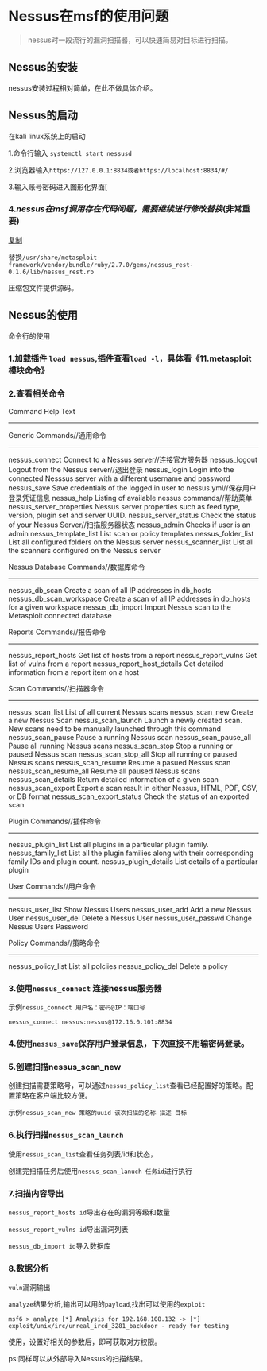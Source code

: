 # Nessus在msf的使用问题

> nessus时一段流行的漏洞扫描器，可以快速简易对目标进行扫描。

## Nessus的安装

nessus安装过程相对简单，在此不做具体介绍。

## Nessus的启动

在kali linux系统上的启动 

1.命令行输入 `systemctl start nessusd `

2.浏览器输入`https://127.0.0.1:8834或者https://localhost:8834/#/`

3.输入账号密码进入图形化界面[

### 4._*nessus在msf调用存在代码问题，需要继续进行修改替换*_(非常重要)

[复制](https://raw.githubusercontent.com/QKaiser/nessus_rest-ruby/nessus-protected-api-support/lib/nessus_rest.rb)

替换`/usr/share/metasploit-framework/vendor/bundle/ruby/2.7.0/gems/nessus_rest-0.1.6/lib/nessus_rest.rb`

压缩包文件提供源码。

## Nessus的使用

命令行的使用

### 1.加载插件 `load nessus`,插件查看`load -l`，具体看《11.metasploit模块命令》

### 2.查看相关命令

Command                     Help Text
-------                     ---------
Generic Commands//通用命令
-----------------           -----------------
nessus_connect              Connect to a Nessus server//连接官方服务器
nessus_logout               Logout from the Nessus server//退出登录
nessus_login                Login into the connected Nesssus server with a different username and password
nessus_save                 Save credentials of the logged in user to nessus.yml//保存用户登录凭证信息
nessus_help                 Listing of available nessus commands//帮助菜单
nessus_server_properties    Nessus server properties such as feed type, version, plugin set and server UUID.
nessus_server_status        Check the status of your Nessus Server//扫描服务器状态
nessus_admin                Checks if user is an admin
nessus_template_list        List scan or policy templates
nessus_folder_list          List all configured folders on the Nessus server
nessus_scanner_list         List all the scanners configured on the Nessus server

Nessus Database Commands//数据库命令

-----------------           -----------------
nessus_db_scan              Create a scan of all IP addresses in db_hosts
nessus_db_scan_workspace    Create a scan of all IP addresses in db_hosts for a given workspace
nessus_db_import            Import Nessus scan to the Metasploit connected database

Reports Commands//报告命令

-----------------           -----------------
nessus_report_hosts         Get list of hosts from a report
nessus_report_vulns         Get list of vulns from a report
nessus_report_host_details  Get detailed information from a report item on a host

Scan Commands//扫描器命令

-----------------           -----------------
nessus_scan_list            List of all current Nessus scans
nessus_scan_new             Create a new Nessus Scan
nessus_scan_launch          Launch a newly created scan. New scans need to be manually launched through this command
nessus_scan_pause           Pause a running Nessus scan
nessus_scan_pause_all       Pause all running Nessus scans
nessus_scan_stop            Stop a running or paused Nessus scan
nessus_scan_stop_all        Stop all running or paused Nessus scans
nessus_scan_resume          Resume a pasued Nessus scan
nessus_scan_resume_all      Resume all paused Nessus scans
nessus_scan_details         Return detailed information of a given scan
nessus_scan_export          Export a scan result in either Nessus, HTML, PDF, CSV, or DB format
nessus_scan_export_status   Check the status of an exported scan

Plugin Commands//插件命令

-----------------           -----------------
nessus_plugin_list          List all plugins in a particular plugin family.
nessus_family_list          List all the plugin families along with their corresponding family IDs and plugin count.
nessus_plugin_details       List details of a particular plugin

User Commands//用户命令

-----------------           -----------------
nessus_user_list            Show Nessus Users
nessus_user_add             Add a new Nessus User
nessus_user_del             Delete a Nessus User
nessus_user_passwd          Change Nessus Users Password

Policy Commands//策略命令

-----------------           -----------------
nessus_policy_list          List all polciies
nessus_policy_del           Delete a policy



### 3.使用`nessus_connect` 连接nessus服务器

   示例`nessus_connect 用户名：密码@IP：端口号`

`nessus_connect nessus:nessus@172.16.0.101:8834`

### 4.使用`nessus_save`保存用户登录信息，下次直接不用输密码登录。

### 5.创建扫描nessus_scan_new

创建扫描需要策略号，可以通过`nessus_policy_list`查看已经配置好的策略。配置策略在客户端比较方便。

示例`nessus_scan_new 策略的uuid 该次扫描的名称 描述 目标`

### 6.执行扫描`nessus_scan_launch `

使用`nessus_scan_list`查看任务列表/id和状态，

创建完扫描任务后使用`nessus_scan_lanuch 任务id`进行执行

### 7.扫描内容导出

`nessus_report_hosts id`导出存在的漏洞等级和数量

`nessus_report_vulns id`导出漏洞列表

`nessus_db_import id`导入数据库

### 8.数据分析

`vuln`漏洞输出

`analyze`结果分析,输出可以用的`payload`,找出可以使用的`exploit`

`msf6 > analyze
[*] Analysis for 192.168.108.132 ->
[*]   exploit/unix/irc/unreal_ircd_3281_backdoor - ready for testing`

使用，设置好相关的参数后，即可获取对方权限。

ps:同样可以从外部导入Nessus的扫描结果。



